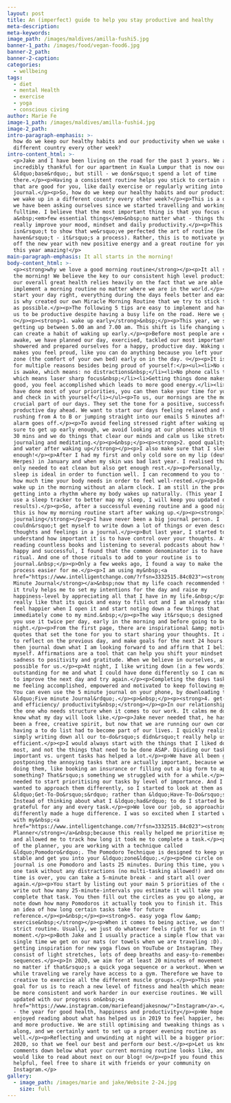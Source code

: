 ```yaml
---
layout: post
title: An (imperfect) guide to help you stay productive and healthy
meta-description:
meta-keywords:
image_path: /images/maldives/amilla-fushi5.jpg
banner-1_path: /images/food/vegan-food6.jpg
banner-2_path:
banner-2-caption:
categories:
  - wellbeing
tags:
  - diet
  - mental Health
  - exercise
  - yoga
  - conscious civing
author: Marie Fe
image-1_path: /images/maldives/amilla-fushi4.jpg
image-2_path:
intro-paragraph-emphasis: >-
  how do we keep our healthy habits and our productivity when we wake up in a
  different country every other week?
intro-content_html: >-
  <p>Jake and I have been living on the road for the past 3 years. We are
  incredibly thankful for our apartment in Kuala Lumpur that is now our
  &ldquo;base&rdquo;, but still - we don&rsquo;t spend a lot of time
  there.</p><p>Having a consistent routine helps you stick to certain rituals
  that are good for you, like daily exercise or regularly writing into a
  journal.</p><p>So, how do we keep our healthy habits and our productivity when
  we wake up in a different country every other week?</p><p>This is a question
  we have been asking ourselves since we started travelling and working online
  fulltime. I believe that the most important thing is that you focus on
  a&nbsp;<em>few essential things</em>&nbsp;no matter what - things that can
  really improve your mood, mindset and daily productivity.</p><p>This post
  isn&rsquo;t to show that we&rsquo;ve perfected the art of routine (because we
  haven&rsquo;t - it&rsquo;s a process). Rather, this is to motivate you to kick
  off the new year with new positive energy and a great routine for you to make
  this year amazing!</p>
main-paragraph-emphasis: It all starts in the morning!
body-content_html: >-
  <p><strong>why we love a good morning routine</strong></p><p>It all starts in
  the morning! We believe the key to our consistent high level productivity and
  our overall great health relies heavily on the fact that we are able to
  implement a morning routine no matter where we are in the world.</p><p>If you
  start your day right, everything during the days feels better and easier. This
  is why created our own Miracle Morning Routine that we try to stick to as much
  as possible.</p><p>The following 5 tips are easy to implement and have helped
  us to be productive despite having a busy life on the road. Here we go!
  ☺</p><p><strong>1. wake up early</strong>&nbsp;</p><p>This year, we started
  getting up between 5.00 am and 7.00 am. This shift is life changing when you
  can create a habit of waking up early.</p><p>Before most people are even
  awake, we have planned our day, exercised, tackled our most important tasks,
  showered and prepared ourselves for a happy, productive day. Waking up early
  makes you feel proud, like you can do anything because you left your comfort
  zone (the comfort of your own bed) early on in the day. ☺</p><p>It is great
  for multiple reasons besides being proud of yourself:</p><ul><li>No one else
  is awake, which means: no distractions&nbsp;</li><li>No phone calls to answer,
  which means laser sharp focus&nbsp;</li><li>Getting things done makes you feel
  good, you feel accomplished which leads to more good energy.</li><li>Once you
  have done most of your priorities, you can then take your time for yourself
  and check in with yourself</li></ul><p>To us, our mornings are the most
  crucial part of our days. They set the tone for a positive, successful and
  productive day ahead. We want to start our days feeling relaxed and calm, not
  rushing from A to B or jumping straight into our emails 5 minutes after our
  alarm goes off.</p><p>To avoid feeling stressed right after waking up, we make
  sure to get up early enough, we avoid looking at our phones within the first
  30 mins and we do things that clear our minds and calm us like stretching,
  journaling and meditating.</p><p>&nbsp;</p><p><strong>2. good quality sleep
  and water after waking up</strong></p><p>I also make sure that I sleep
  enough!</p><p>After I had my first and only cold sore on my lip (deutsch:
  Herpes) in January and when my skin was bad last year. I realised that I not
  only needed to eat clean but also get enough rest.</p><p>Personally, 7-8 hours
  sleep is ideal in order to function well. I can recommend to you to find out
  how much time your body needs in order to feel well-rested.</p><p>Ideally, you
  wake up in the morning without an alarm clock. I am still in the process of
  getting into a rhythm where my body wakes up naturally. (This year I plan to
  use a sleep tracker to better map my sleep, I will keep you updated on the
  results).</p><p>So, after a successful evening routine and a good night sleep,
  this is how my morning routine start after waking up.</p><p><strong>3. morning
  journaling</strong></p><p>I have never been a big journal person. I
  couldn&rsquo;t get myself to write down a lot of things or even describe my
  thoughts and feelings in a journal.</p><p>But last year, I started to
  understand how important it is to have control over your thoughts. After
  reading countless books and listening to several podcasts about how to be
  happy and successful, I found that the common denominator is to have a basic
  ritual. And one of those rituals to add to your routine is to
  journal.&nbsp;</p><p>Only a few weeks ago, I found a way to make the journal
  process easier for me.</p><p>I am using my&nbsp;<a
  href="https://www.intelligentchange.com/?rfsn=3332515.84c023"><strong>Five
  Minute Journal</strong></a>&nbsp;now that my life coach recommended to me, and
  it truly helps me to set my intentions for the day and raise my
  happiness-level by appreciating all that I have in my life.&nbsp;</p><p>I
  really like that its quick and easy to fill out and I am already starting to
  feel happier when I open it and start noting down a few things that
  immediately come to my mind.&nbsp;</p><p>The way it&rsquo;s designed is that
  you use it twice per day, early in the morning and before going to bed at
  night.</p><p>From the first page, there are inspirational &amp; motivational
  quotes that set the tone for you to start sharing your thoughts. It allows you
  to reflect on the previous day, and make goals for the next 24 hours.</p><p>I
  then journal down what I am looking forward to and affirm that I believe in
  myself. Affirmations are a tool that can help you shift your mindset from
  sadness to positivity and gratitude. When we believe in ourselves, anything is
  possible for us.</p><p>At night, I like writing down (in a few words) what was
  outstanding for me and what I could have done differently so I can make sure
  to improve the next day and try again.</p><p>Completing the days tasks leaves
  me feeling accomplished, empowered and motivated to keep following my dreams.
  You can even use the 5 minute journal on your phone, by downloading the app
  &ldquo;Five minute Journal&rdquo;.</p><p>&nbsp;</p><p><strong>4. get-to-dos
  and efficiency/ productivity&nbsp;</strong></p><p>In our relationship, I am
  the one who needs structure when it comes to our work. It calms me down to
  know what my day will look like.</p><p>Jake never needed that, he has always
  been a free, creative spirit, but now that we are running our own company,
  having a to do list had to become part of our lives. I quickly realised that
  simply writing down all our to-do&rsquo;s didn&rsquo;t really help us to be
  efficient.</p><p>I would always start with the things that I liked doing the
  most, and not the things that need to be done ASAP. Dividing our tasks into
  important vs. urgent tasks has helped a lot.</p><p>We have all been guilty of
  postponing the annoying tasks that are actually important, because we hate
  doing them, like booking an insurance or filling out a big form to apply for
  something? That&rsquo;s something we struggled with for a while.</p><p>We
  needed to start prioritising our tasks by level of importance. And I also
  wanted to approach them differently, so I started to look at them as
  &ldquo;Get-To-Do&rsquo;s&rdquo; rather than &ldquo;Have-To-Do&rsquo;s&rdquo;.
  Instead of thinking about what I &ldquo;had&rdquo; to do I started being
  grateful for any and every task.</p><p>We love our job, so approaching them
  differently made a huge difference. I was so excited when I started working
  with my&nbsp;<a
  href="https://www.intelligentchange.com/?rfsn=3332515.84c023"><strong>Productivity
  Planner</strong></a>&nbsp;because this really helped me prioritise my tasks
  and allowed me to track how long it took me to complete a task.</p><p>Inside
  of the planner, you are working with a technique called
  &ldquo;Pomodoro&rdquo;. The Pomodoro Technique is designed to keep your focus
  stable and get you into your &ldquo;zone&ldquo;.</p><p>One circle on the
  journal is one Pomodoro and lasts 25 minutes. During this time, you work on
  one task without any distractions (no multi-tasking allowed!) and once the
  time is over, you can take a 5-minute break - and start all over
  again.</p><p>You start by listing out your main 5 priorities of the day and
  write out how many 25-minute-intervals you estimate it will take you to
  complete that task. You then fill out the circles as you go along, and finally
  note down how many Pomodoros it actually took you to finish it. This gives you
  an idea of how long certain tasks take for future
  reference.</p><p>&nbsp;</p><p><strong>5. easy yoga flow &amp;
  exercise&nbsp;</strong></p><p>When it comes to being active, we don't follow a
  strict routine. Usually, we just do whatever feels right for us in the
  moment.</p><p>Both Jake and I usually practice a simple flow that varies every
  single time we get on our mats (or towels when we are traveling :D). We love
  getting inspiration for new yoga flows on YouTube or Instagram. They mostly
  consist of light stretches, lots of deep breaths and easy-to-remember
  sequences.</p><p>In 2020, we aim for at least 20 minutes of movement per day,
  no matter if that&rsquo;s a quick yoga sequence or a workout. When we work out
  while traveling we rarely have access to a gym. Therefore we have to get
  creative to exercise all the different muscle groups.</p><p>This year a major
  goal for us is to reach a new level of fitness and health which means we will
  be more consistent and work harder in our exercise routines. We will keep you
  updated with our progress on&nbsp;<a
  href="https://www.instagram.com/mariefeandjakesnow/">Instagram</a>.</p><p>2020
  - the year for good health, happiness and productivity</p><p>We hope you
  enjoyed reading about what has helped us in 2019 to feel happier, healthier
  and more productive. We are still optimising and tweaking things as we go
  along, and we certainly want to set up a proper evening routine as
  well.</p><p>Reflecting and unwinding at night will be a bigger priority in
  2020, so that we feel our best and perform our best.</p><p>Let us know in the
  comments down below what your current morning routine looks like, and what you
  would like to read about next on our blog! ☺</p><p>If you found this post
  helpful, feel free to share it with friends or your community on
  Instagram.</p>
gallery:
  - image_path: /images/marie and jake/Website 2-24.jpg
    size: full
---
```


